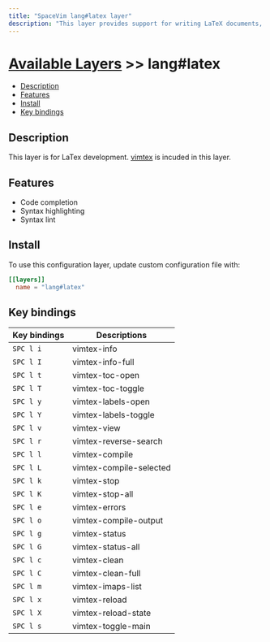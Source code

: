 ```yaml
---
title: "SpaceVim lang#latex layer"
description: "This layer provides support for writing LaTeX documents, including syntax highlighting, code completion, formatting etc."
---
```


# [Available Layers](../../) >> lang#latex

<!-- vim-markdown-toc GFM -->

- [Description](#description)
- [Features](#features)
- [Install](#install)
- [Key bindings](#key-bindings)

<!-- vim-markdown-toc -->

## Description

This layer is for LaTex development. [vimtex](https://github.com/lervag/vimtex) is incuded in this layer.

## Features

- Code completion
- Syntax highlighting
- Syntax lint

## Install

To use this configuration layer, update custom configuration file with:

```toml
[[layers]]
  name = "lang#latex"
```

## Key bindings

| Key bindings | Descriptions            |
| ------------ | ----------------------- |
| `SPC l i`    | vimtex-info             |
| `SPC l I`    | vimtex-info-full        |
| `SPC l t`    | vimtex-toc-open         |
| `SPC l T`    | vimtex-toc-toggle       |
| `SPC l y`    | vimtex-labels-open      |
| `SPC l Y`    | vimtex-labels-toggle    |
| `SPC l v`    | vimtex-view             |
| `SPC l r`    | vimtex-reverse-search   |
| `SPC l l`    | vimtex-compile          |
| `SPC l L`    | vimtex-compile-selected |
| `SPC l k`    | vimtex-stop             |
| `SPC l K`    | vimtex-stop-all         |
| `SPC l e`    | vimtex-errors           |
| `SPC l o`    | vimtex-compile-output   |
| `SPC l g`    | vimtex-status           |
| `SPC l G`    | vimtex-status-all       |
| `SPC l c`    | vimtex-clean            |
| `SPC l C`    | vimtex-clean-full       |
| `SPC l m`    | vimtex-imaps-list       |
| `SPC l x`    | vimtex-reload           |
| `SPC l X`    | vimtex-reload-state     |
| `SPC l s`    | vimtex-toggle-main      |
